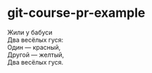 # git-course-pr-example

Жили у бабуси  
Два весёлых гуся:  
Один — красный,  
Другой — желтый,  
Два весёлых гуся.  
